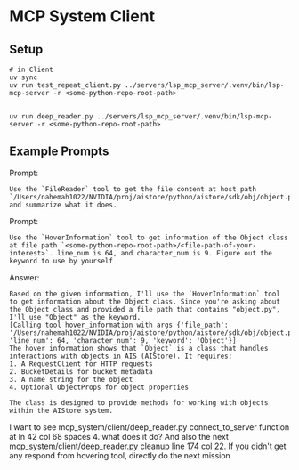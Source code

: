 # MCP System Client

## Setup

```
# in Client
uv sync
uv run test_repeat_client.py ../servers/lsp_mcp_server/.venv/bin/lsp-mcp-server -r <some-python-repo-root-path>


uv run deep_reader.py ../servers/lsp_mcp_server/.venv/bin/lsp-mcp-server -r <some-python-repo-root-path>
```

## Example Prompts

Prompt:
```
Use the `FileReader` tool to get the file content at host path `/Users/nahemah1022/NVIDIA/proj/aistore/python/aistore/sdk/obj/object.py` and summarize what it does.
```

Prompt:
```
Use the `HoverInformation` tool to get information of the Object class at file path `<some-python-repo-root-path>/<file-path-of-your-interest>`. line_num is 64, and character_num is 9. Figure out the keyword to use by yourself
```

Answer:
```
Based on the given information, I'll use the `HoverInformation` tool to get information about the Object class. Since you're asking about the Object class and provided a file path that contains "object.py", I'll use "Object" as the keyword.
[Calling tool hover_information with args {'file_path': '/Users/nahemah1022/NVIDIA/proj/aistore/python/aistore/sdk/obj/object.py', 'line_num': 64, 'character_num': 9, 'keyword': 'Object'}]
The hover information shows that `Object` is a class that handles interactions with objects in AIS (AIStore). It requires:
1. A RequestClient for HTTP requests
2. BucketDetails for bucket metadata
3. A name string for the object
4. Optional ObjectProps for object properties

The class is designed to provide methods for working with objects within the AIStore system.
```


I want to see mcp_system/client/deep_reader.py connect_to_server function at ln 42 col 68 spaces 4. what does it do? And also the next mcp_system/client/deep_reader.py cleanup line 174 col 22. If you didn't get any respond from hovering tool, directly do the next mission

